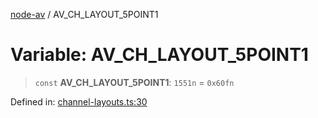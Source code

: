 [node-av](../globals.md) / AV\_CH\_LAYOUT\_5POINT1

# Variable: AV\_CH\_LAYOUT\_5POINT1

> `const` **AV\_CH\_LAYOUT\_5POINT1**: `1551n` = `0x60fn`

Defined in: [channel-layouts.ts:30](https://github.com/seydx/av/blob/f8631fc881b394300b1479f511d55cf1c370a87f/src/constants/channel-layouts.ts#L30)
